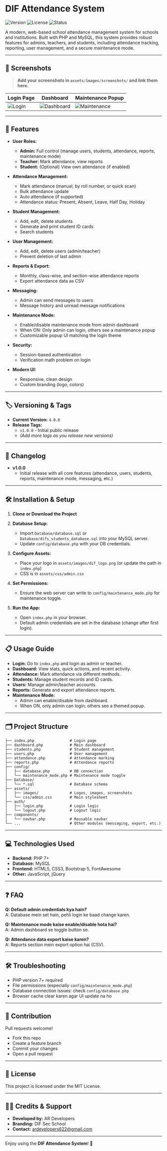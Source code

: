 # DIF Attendance System

![Version](https://img.shields.io/badge/version-4.0.0-blue.svg)
![License](https://img.shields.io/badge/license-MIT-green.svg)
![Status](https://img.shields.io/badge/status-active-brightgreen.svg)

A modern, web-based school attendance management system for schools and institutions. Built with PHP and MySQL, this system provides robust features for admins, teachers, and students, including attendance tracking, reporting, user management, and a secure maintenance mode.

---

## 📸 Screenshots

> **Add your screenshots in `assets/images/screenshots/` and link them here.**

| Login Page | Dashboard | Maintenance Popup |
|------------|-----------|------------------|
| ![Login](assets/images/screenshots/login.png) | ![Dashboard](assets/images/screenshots/dashboard.png) | ![Maintenance](assets/images/screenshots/maintenance.png) |

---

## 🚀 Features

- **User Roles:**
  - **Admin:** Full control (manage users, students, attendance, reports, maintenance mode)
  - **Teacher:** Mark attendance, view reports
  - **Student:** (Optional) View own attendance (if enabled)

- **Attendance Management:**
  - Mark attendance (manual, by roll number, or quick scan)
  - Bulk attendance update
  - Auto attendance (if supported)
  - Attendance status: Present, Absent, Leave, Half Day, Holiday

- **Student Management:**
  - Add, edit, delete students
  - Generate and print student ID cards
  - Search students

- **User Management:**
  - Add, edit, delete users (admin/teacher)
  - Prevent deletion of last admin

- **Reports & Export:**
  - Monthly, class-wise, and section-wise attendance reports
  - Export attendance data as CSV

- **Messaging:**
  - Admin can send messages to users
  - Message history and unread message notifications

- **Maintenance Mode:**
  - Enable/disable maintenance mode from admin dashboard
  - When ON: Only admin can login, others see a maintenance popup
  - Customizable popup UI matching the login theme

- **Security:**
  - Session-based authentication
  - Verification math problem on login

- **Modern UI:**
  - Responsive, clean design
  - Custom branding (logo, colors)

---

## 🏷️ Versioning & Tags

- **Current Version:** `4.0.0`
- **Release Tags:**  
  - `v1.0.0` - Initial public release  
  - *(Add more tags as you release new versions)*

---

## 📝 Changelog

- **v1.0.0**
  - Initial release with all core features (attendance, users, students, reports, maintenance mode, messaging, etc.)

---

## 🛠️ Installation & Setup

1. **Clone or Download the Project**

2. **Database Setup:**
   - Import `Database/database.sql` or `Database/difs_students_database.sql` into your MySQL server.
   - Update `config/database.php` with your DB credentials.

3. **Configure Assets:**
   - Place your logo in `assets/images/dif_logo.png` (or update the path in `index.php`)
   - CSS is in `assets/css/admin.css`

4. **Set Permissions:**
   - Ensure the web server can write to `config/maintenance_mode.php` for maintenance toggle.

5. **Run the App:**
   - Open `index.php` in your browser.
   - Default admin credentials are set in the database (change after first login).

---

## 📋 Usage Guide

- **Login:** Go to `index.php` and login as admin or teacher.
- **Dashboard:** View stats, quick actions, and recent activity.
- **Attendance:** Mark attendance via different methods.
- **Students:** Manage student records and ID cards.
- **Users:** Manage admin/teacher accounts.
- **Reports:** Generate and export attendance reports.
- **Maintenance Mode:**
  - Admin can enable/disable from dashboard.
  - When ON, only admin can login; others see a themed popup.

---

## 🗂️ Project Structure

```
├── index.php                # Login page
├── dashboard.php            # Main dashboard
├── students.php             # Student management
├── users.php                # User management
├── attendance.php           # Attendance marking
├── reports.php              # Attendance reports
├── config/
│   ├── database.php         # DB connection
│   └── maintenance_mode.php # Maintenance mode toggle
├── Database/
│   └── *.sql                # Database schema
├── assets/
│   ├── images/              # Logos, images, screenshots
│   └── css/admin.css        # Main stylesheet
├── auth/
│   ├── login.php            # Login logic
│   └── logout.php           # Logout logic
├── components/
│   └── navbar.php           # Reusable navbar
└── ...                      # Other modules (messaging, export, etc.)
```

---

## 💻 Technologies Used

- **Backend:** PHP 7+
- **Database:** MySQL
- **Frontend:** HTML5, CSS3, Bootstrap 5, FontAwesome
- **Other:** JavaScript, jQuery

---

## ❓ FAQ

**Q: Default admin credentials kya hain?**  
A: Database mein set hain, pehli login ke baad change karen.

**Q: Maintenance mode kaise enable/disable hota hai?**  
A: Admin dashboard se toggle button se.

**Q: Attendance data export kaise karen?**  
A: Reports section mein export option hai (CSV).

---

## 🛠️ Troubleshooting

- PHP version 7+ required
- File permissions (especially `config/maintenance_mode.php`)
- Database connection issues: check `config/database.php`
- Browser cache clear karen agar UI update na ho

---

## 🤝 Contribution

Pull requests welcome!  
- Fork this repo
- Create a feature branch
- Commit your changes
- Open a pull request

---

## 📄 License

This project is licensed under the MIT License.

---

## 👨‍💻 Credits & Support

- **Developed by:** AR Developers
- **Branding:** DIF Sec School
- **Contact:** ardevelopers622@gmail.com

---

Enjoy using the **DIF Attendance System**! 🎉
